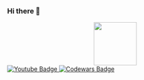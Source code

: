 ### Hi there 👋
<div id="header" align="center">
  <img src="https://media.giphy.com/media/M9gbBd9nbDrOTu1Mqx/giphy.gif" width="100"/>
</div>
<div id="badges">
  <a href="my-telegram-URL">
    <img src="https://t.me/aybika" alt="Youtube Badge"/>
  </a>
  <a href="my-codewars-URL">
    <img src="https://www.codewars.com/users/Aybika735" alt="Codewars Badge"/>
  </a>
</div>
